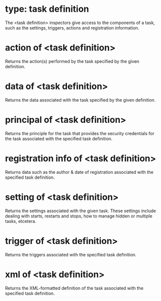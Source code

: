 # type: task definition

The &lt;task definition&gt; inspectors give access to the components of a task, such as the settings, triggers, actions and registration information.

# action of &lt;task definition&gt;

Returns the action(s) performed by the task specified by the given definition.

# data of &lt;task definition&gt;

Returns the data associated with the task specified by the given definition.

# principal of &lt;task definition&gt;

Returns the principle for the task that provides the security credentials for the task associated with the specified task definition.

# registration info of &lt;task definition&gt;

Returns data such as the author &amp; date of registration associated with the specified task definition.

# setting of &lt;task definition&gt;

Returns the settings associated with the given task. These settings include dealing with starts, restarts and stops, how to manage hidden or multiple tasks, etcetera.

# trigger of &lt;task definition&gt;

Returns the triggers associated with the specified task definition.

# xml of &lt;task definition&gt;

Returns the XML-formatted definition of the task associated with the specified task definition.
